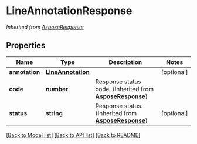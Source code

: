 # LineAnnotationResponse


*Inherited from [AsposeResponse](AsposeResponse.md)*
## Properties
Name | Type | Description | Notes
------------ | ------------- | ------------- | -------------
**annotation** | [**LineAnnotation**](LineAnnotation.md) |  | [optional]
**code** | **number** | Response status code. (Inherited from **[AsposeResponse](AsposeResponse.md)**) | 
**status** | **string** | Response status. (Inherited from **[AsposeResponse](AsposeResponse.md)**) | [optional]
[[Back to Model list]](../README.md#documentation-for-models) [[Back to API list]](../README.md#documentation-for-api-endpoints) [[Back to README]](../README.md)

